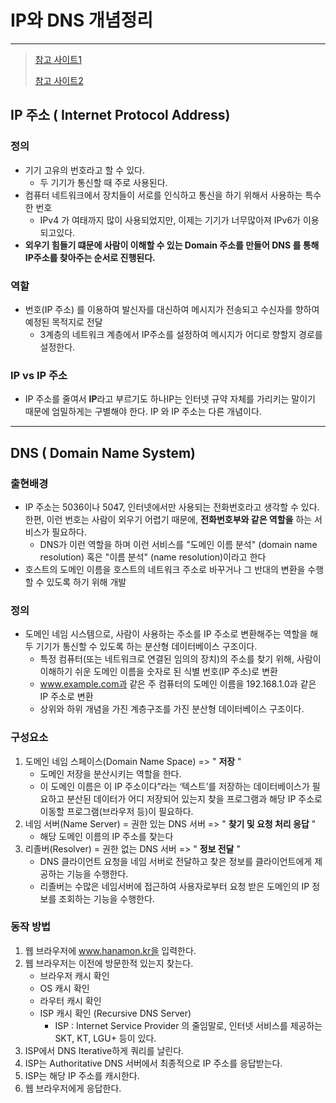 # IP와 DNS 개념정리 

---

>[참고 사이트1](https://hanamon.kr/dns%EB%9E%80-%EB%8F%84%EB%A9%94%EC%9D%B8-%EB%84%A4%EC%9E%84-%EC%8B%9C%EC%8A%A4%ED%85%9C-%EA%B0%9C%EB%85%90%EB%B6%80%ED%84%B0-%EC%9E%91%EB%8F%99-%EB%B0%A9%EC%8B%9D%EA%B9%8C%EC%A7%80/)
>
>[참고 사이트2](https://m.blog.naver.com/kinxtime/220636766370)

## IP 주소 ( Internet Protocol Address) 

### 정의

- 기기 고유의 번호라고 할 수 있다. 
  - 두 기기가 통신할 때 주로 사용된다. 
- 컴퓨터 네트워크에서 장치들이 서로를 인식하고 통신을 하기 위해서 사용하는 특수한 번호
  - IPv4 가 여태까지 많이 사용되었지만, 이제는 기기가 너무많아져 IPv6가 이용되고있다. 
- **외우기 힘들기 떄문에 사람이 이해할 수 있는 Domain 주소를 만들어 DNS 를 통해 IP주소를 찾아주는 순서로 진행된다.** 

### 역할

- 번호(IP 주소) 를 이용하여 발신자를 대신하여 메시지가 전송되고 수신자를 향하여 예정된 목적지로 전달
  - 3계층의 네트워크 계층에서 IP주소를 설정하여 메시지가 어디로 향할지 경로를 설정한다. 

### IP vs IP 주소

- IP 주소를 줄여서 **IP**라고 부르기도 하나IP는 인터넷 규약 자체를 가리키는 말이기 때문에 엄밀하게는 구별해야 한다. IP 와 IP 주소는 다른 개념이다.

---

## DNS ( Domain Name System)

### 출현배경 

- IP 주소는 5036이나 5047, 인터넷에서만 사용되는 전화번호라고 생각할 수 있다. 한편, 이런 번호는 사람이 외우기 어렵기 때문에, **전화번호부와 같은 역할을** 하는 서비스가 필요하다. 
  - DNS가 이런 역할을 하며 이런 서비스를 "도메인 이름 분석" (domain name resolution) 혹은 "이름 분석" (name resolution)이라고 한다
- 호스트의 도메인 이름을 호스트의 네트워크 주소로 바꾸거나 그 반대의 변환을 수행할 수 있도록 하기 위해 개발

### 정의

- 도메인 네임 시스템으로, 사람이 사용하는 주소를 IP 주소로 변환해주는 역할을 해 두 기기가 통신할 수 있도록 하는 분산형 데이터베이스 구조이다. 
  - 특정 컴퓨터(또는 네트워크로 연결된 임의의 장치)의 주소를 찾기 위해, 사람이 이해하기 쉬운 도메인 이름을 숫자로 된 식별 번호(IP 주소)로 변환
  - www.example.com과 같은 주 컴퓨터의 도메인 이름을 192.168.1.0과 같은 IP 주소로 변환
  - 상위와 하위 개념을 가진 계층구조를 가진 분산형 데이터베이스 구조이다. 

### 구성요소

1. 도메인 네임 스페이스(Domain Name Space) => " **저장** "
   - 도메인 저장을 분산시키는 역할을 한다. 
   - 이 도메인 이름은 이 IP 주소이다”라는 ‘텍스트’를 저장하는 데이터베이스가 필요하고 분산된 데이터가 어디 저장되어 있는지 찾을 프로그램과 해당 IP 주소로 이동할 프로그램(브라우저 등)이 필요하다. 
2. 네임 서버(Name Server) = 권한 있는 DNS 서버 => " **찾기 및 요청 처리 응답** "
   - 해당 도메인 이름의 IP 주소를 찾는다
3. 리졸버(Resolver) = 권한 없는 DNS 서버 => " **정보 전달** "
   - DNS 클라이언트 요청을 네임 서버로 전달하고 찾은 정보를 클라이언트에게 제공하는 기능을 수행한다. 
   - 리졸버는 수많은 네임서버에 접근하여 사용자로부터 요청 받은 도메인의 IP 정보를 조회하는 기능을 수행한다.

### 동작 방법

1. 웹 브라우저에 www.hanamon.kr을 입력한다.
2. 웹 브라우저는 이전에 방문한적 있는지 찾는다.
   - 브라우저 캐시 확인
   - OS 캐시 확인
   - 라우터 캐시 확인
   - ISP 캐시 확인 (Recursive DNS Server)
     - ISP : Internet Service Provider 의 줄임말로, 인터넷 서비스를 제공하는 SKT, KT, LGU+ 등이 있다. 
3. ISP에서 DNS Iterative하게 쿼리를 날린다.
4. ISP는 Authoritative DNS 서버에서 최종적으로 IP 주소를 응답받는다.
5. ISP는 해당 IP 주소를 캐시한다.
6. 웹 브라우저에게 응답한다.